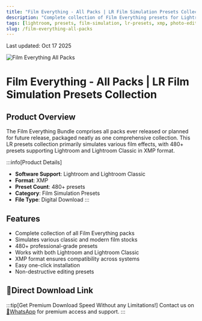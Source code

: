 ```yaml
---
title: "Film Everything - All Packs | LR Film Simulation Presets Collection"
description: "Complete collection of Film Everything presets for Lightroom, featuring 480+ presets that simulate various film effects in XMP format."
tags: [lightroom, presets, film-simulation, lr-presets, xmp, photo-editing, color-grading]
slug: /film-everything-all-packs
---
```


Last updated: Oct 17 2025

![Film Everything All Packs](https://www.gfxcamp.com/wp-content/uploads/2025/10/Film-Everything-All-Packs.jpg)

# Film Everything - All Packs | LR Film Simulation Presets Collection

## Product Overview

The Film Everything Bundle comprises all packs ever released or planned for future release, packaged neatly as one comprehensive collection. This LR presets collection primarily simulates various film effects, with 480+ presets supporting Lightroom and Lightroom Classic in XMP format.

:::info[Product Details]
- **Software Support**: Lightroom and Lightroom Classic
- **Format**: XMP
- **Preset Count**: 480+ presets
- **Category**: Film Simulation Presets
- **File Type**: Digital Download
:::

## Features

- Complete collection of all Film Everything packs
- Simulates various classic and modern film stocks
- 480+ professional-grade presets
- Works with both Lightroom and Lightroom Classic
- XMP format ensures compatibility across systems
- Easy one-click installation
- Non-destructive editing presets

## 🚀Direct Download Link
:::tip[Get Premium Download Speed Without any Limitations!]
Contact us on [💬WhatsApp](https://wa.me/+8613237610083) for premium  access and support.
:::
